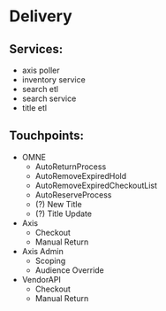 # Delivery

## Services:
* axis poller
* inventory service
* search etl
* search service
* title etl

## Touchpoints:
* OMNE
  * AutoReturnProcess
  * AutoRemoveExpiredHold
  * AutoRemoveExpiredCheckoutList
  * AutoReserveProcess
  * (?) New Title
  * (?) Title Update
* Axis
  * Checkout
  * Manual Return
* Axis Admin
  * Scoping
  * Audience Override
* VendorAPI
  * Checkout
  * Manual Return